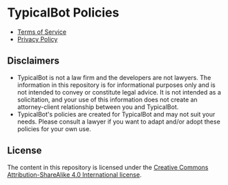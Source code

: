 # TypicalBot Policies

* [Terms of Service](policies/terms.md)
* [Privacy Policy](policies/privacy.md)

## Disclaimers

* TypicalBot is not a law firm and the developers are not lawyers. The information in this repository is for informational purposes only and is not intended to convey or constitute legal advice. It is not intended as a solicitation, and your use of this information does not create an attorney-client relationship between you and TypicalBot.
* TypicalBot's policies are created for TypicalBot and may not suit your needs. Please consult a lawyer if you want to adapt and/or adopt these policies for your own use.

## License

The content in this repository is licensed under the [Creative Commons Attribution-ShareAlike 4.0 International license](http://creativecommons.org/licenses/by-sa/4.0/).
